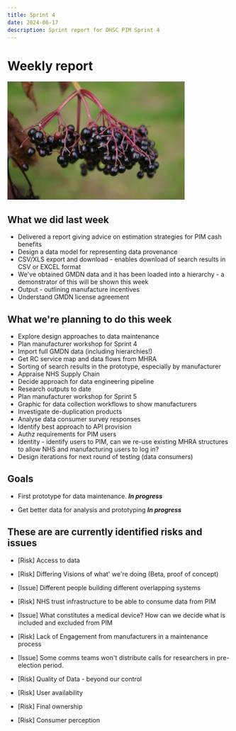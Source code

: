 ```yaml
---
title: Sprint 4
date: 2024-06-17
description: Sprint report for DHSC PIM Sprint 4
---
```


Weekly report 
=============

![Elderberries](elderberries.jpg)

What we did last week
---------------------

- Delivered a report giving advice on estimation strategies for PIM cash
 benefits
- Design a data model for representing data provenance
- CSV/XLS export and download - enables download of search results in CSV or EXCEL format
- We've obtained GMDN data and it has been loaded into a hierarchy - a demonstrator of this will be shown this week
- Output - outlining manufacture incentives
- Understand GMDN license agreement

What we're planning to do this week
-----------------------------------

- Explore design approaches to data maintenance
- Plan manufacturer workshop for Sprint 4
- Import full GMDN data (including hierarchies!)
- Get RC service map and data flows from MHRA
- Sorting of search results in the prototype, especially by manufacturer
- Appraise NHS Supply Chain
- Decide approach for data engineering pipeline
- Research outputs to date
- Plan manufacturer workshop for Sprint 5
- Graphic for data collection workflows to show manufacturers
- Investigate de-duplication products
- Analyse data consumer survey responses
- Identify best approach to API provision
- Authz requirements for PIM users
- Identity - identify users to PIM, can we re-use existing MHRA structures to allow NHS and manufacturing users to log in?
- Design iterations for next round of testing (data consumers)

Goals
-----

- First prototype for data maintenance.
 <span class="badge bg-info">_**In progress**_</span>

- Get better data for analysis and prototyping
<span class="badge bg-info">_**In progress**_</span>

These are are currently identified risks and issues
---------------------------------------------------

- [Risk] Access to data
- [Risk] Differing Visions of what' we're doing (Beta, proof of concept)
- [Issue] Different people building different overlapping systems
- [Risk] NHS trust infrastructure to be able to consume data from PIM
- [Issue] What constitutes a medical device? How can we decide what is included
and excluded from PIM

- [Risk] Lack of Engagement from manufacturers in a maintenance process
- [Issue] Some comms teams won't distribute calls for researchers in
pre-election period.

- [Risk] Quality of Data - beyond our control
- [Risk] User availability
- [Risk] Final ownership
- [Risk] Consumer perception
